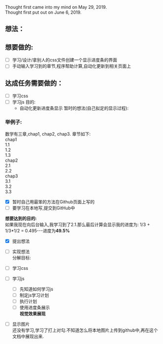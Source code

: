 Thought first came into my mind on May 29, 2019.  
Thought first put out on June 6, 2019.  
## 想法：

## 想要做的:  
- [ ] 学习/设计/拿别人的css文件创建一个显示进度条的界面
- [ ] 手动输入学习到的章节,程序帮助计算,自动化更新到相关页面上
## 达成任务需要做的：　　
- [ ] 学习css
- [ ] 学习js
  目的:  
    - 自动化更新进度条显示
  暂时的想法(自己拟定的显示过程):    
### 举例子:   
数学有三章,chap1, chap2, chap3.  章节如下:  
    chap1  
      1.1  
      1.2  
      1.3  
    chap2  
      2.1  
      2.2  
    chap3  
      3.1  
      3.2  
      3.3  
  - [x] 暂时自己用最笨的方法在Github页面上写的
  - [ ] 要学习在本地写,提交到GitHub中  

**想要达到的目的:**   
如果我现在向后台输入,我学习到了2.1.那么最后计算会显示我的进度为: 1/3 + 1/3*1/2 = 0.495---进度为**49.5%**
- [x] 提出想法
- [ ] 实现想法  
 分解目标:  
 - [ ] 学习css
 - [ ] 学习js
   - [ ] 先知道如何学习js
   - [ ] 制定js学习计划
   - [ ] 执行计划  
   - [ ] 使用进度条展示  
 **视觉效果展现**  
 - [ ] 显示图片  
 还没有学习,学习了打上对勾.不知道怎么将本地图片上传到github中,再在这个文档中展现出来.
 
